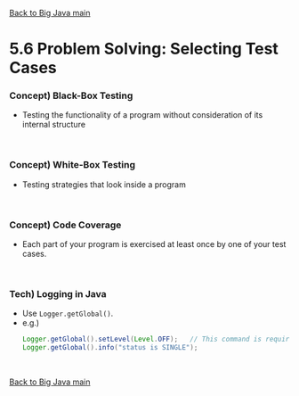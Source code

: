 [Back to Big Java main](../../main.md)

# 5.6 Problem Solving: Selecting Test Cases
### Concept) Black-Box Testing
- Testing the functionality of a program without consideration of its internal structure

<br>

### Concept) White-Box Testing
- Testing strategies that look inside a program

<br>

### Concept) Code Coverage
- Each part of your program is exercised at least once by one of your test cases.

<br>

### Tech) Logging in Java
- Use ```Logger.getGlobal()```.
- e.g.)
  ```java
  Logger.getGlobal().setLevel(Level.OFF);   // This command is required to show all the logs.
  Logger.getGlobal().info("status is SINGLE");
  ```

<br>

[Back to Big Java main](../../main.md)